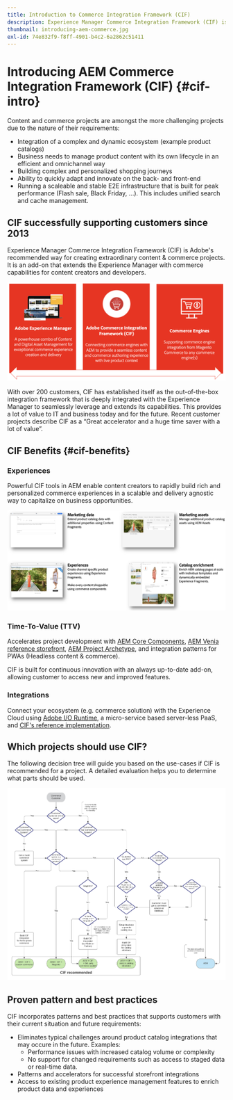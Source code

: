 ```yaml
---
title: Introduction to Commerce Integration Framework (CIF)
description: Experience Manager Commerce Integration Framework (CIF) is Adobe's recommended pattern to integrate and extend commerce services from Magento and other third-party commerce solutions with the Experience Cloud.
thumbnail: introducing-aem-commerce.jpg
exl-id: 74e832f9-f8ff-4901-b4c2-6a2862c51411
---
```

# Introducing AEM Commerce Integration Framework (CIF) {#cif-intro}

Content and commerce projects are amongst the more challenging projects due to the nature of their requirements:

* Integration of a complex and dynamic ecosystem (example product catalogs)
* Business needs to manage product content with its own lifecycle in an efficient and omnichannel way
* Building complex and personalized shopping journeys
* Ability to quickly adapt and innovate on the back- and front-end
* Running a scaleable and stable E2E infrastructure that is built for peak performance (Flash sale, Black Friday, ...). This includes unified search and cache management.

## CIF successfully supporting customers since 2013

Experience Manager Commerce Integration Framework (CIF) is Adobe's recommended way for creating extraordinary content & commerce projects. It is an add-on that extends the Experience Manager with commerce capabilities for content creators and developers.

![CIF Elements](./assets/CIF/CIF_Overview.png)

With over 200 customers, CIF has established itself as the out-of-the-box integration framework that is deeply integrated with the Experience Manager to seamlessly leverage and extends its capabilities. This provides a lot of value to IT and business today and for the future. Recent customer projects describe CIF as a “Great accelerator and a huge time saver with a lot of value”.

## CIF Benefits {#cif-benefits}

### Experiences

Powerful CIF tools in AEM enable content creators to rapidly build rich and personalized commerce experiences in a scalable and delivery agnostic way to capitalize on business opportunities.

![CIF Elements](./assets/CIF/CIF_Product_Experience_Management.png)

### Time-To-Value (TTV)

Accelerates project development with [AEM Core Components](https://www.aemcomponents.dev/), [AEM Venia reference storefront](https://github.com/adobe/aem-cif-guides-venia), [AEM Project Archetype](https://docs.adobe.com/content/help/en/experience-manager-core-components/using/developing/archetype/overview.html), and integration patterns for PWAs (Headless content & commerce).

CIF is built for continuous innovation with an always up-to-date add-on, allowing customer to access new and improved features.

### Integrations

Connect your ecosystem (e.g. commerce solution) with the Experience Cloud using  [Adobe I/O Runtime](https://www.adobe.io/apis/experienceplatform/runtime.html), a micro-service based server-less PaaS, and [CIF's reference implementation](https://github.com/adobe/commerce-cif-graphql-integration-reference).

## Which projects should use CIF?

The following decision tree will guide you based on the use-cases if CIF is recommended for a project. A detailed evaluation helps you to determine what parts should be used.

![CIF Elements](./assets/CIF/CIF_Decision_Matrix.png)

## Proven pattern and best practices

CIF incorporates patterns and best practices that supports customers with their current situation and future requirements:

* Eliminates typical challenges around product catalog integrations that may occure in the future. Examples:
  * Performance issues with increased catalog volume or complexity
  * No support for changed requirements such as access to staged data or real-time data.
* Patterns and accelerators for successful storefront integrations
* Access to existing product experience management features to enrich product data and experiences
